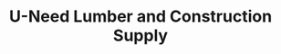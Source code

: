 ---
title: "U-Need Lumber and Construction Supply"
url: /baguio/u-need-lumber-and-construction-supply/
shop: trade
---